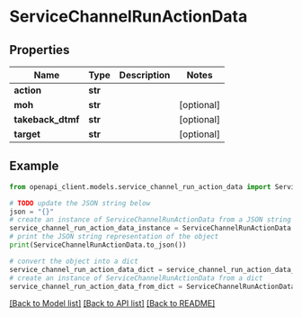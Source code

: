 # ServiceChannelRunActionData


## Properties

Name | Type | Description | Notes
------------ | ------------- | ------------- | -------------
**action** | **str** |  | 
**moh** | **str** |  | [optional] 
**takeback_dtmf** | **str** |  | [optional] 
**target** | **str** |  | [optional] 

## Example

```python
from openapi_client.models.service_channel_run_action_data import ServiceChannelRunActionData

# TODO update the JSON string below
json = "{}"
# create an instance of ServiceChannelRunActionData from a JSON string
service_channel_run_action_data_instance = ServiceChannelRunActionData.from_json(json)
# print the JSON string representation of the object
print(ServiceChannelRunActionData.to_json())

# convert the object into a dict
service_channel_run_action_data_dict = service_channel_run_action_data_instance.to_dict()
# create an instance of ServiceChannelRunActionData from a dict
service_channel_run_action_data_from_dict = ServiceChannelRunActionData.from_dict(service_channel_run_action_data_dict)
```
[[Back to Model list]](../README.md#documentation-for-models) [[Back to API list]](../README.md#documentation-for-api-endpoints) [[Back to README]](../README.md)



